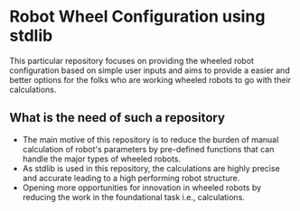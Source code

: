 # Robot Wheel Configuration using stdlib

This particular repository focuses on providing the wheeled robot configuration based on simple user inputs and aims to provide a easier and better options for the folks who are working wheeled robots to go with their calculations.

## What is the need of such a repository

- The main motive of this repository is to reduce the burden of manual calculation of robot's parameters by pre-defined functions that can handle the major types of wheeled robots.
- As stdlib is used in this repository, the calculations are highly precise and accurate leading to a high performing robot structure.
- Opening more opportunities for innovation in wheeled robots by reducing the work in the foundational task i.e., calculations.
